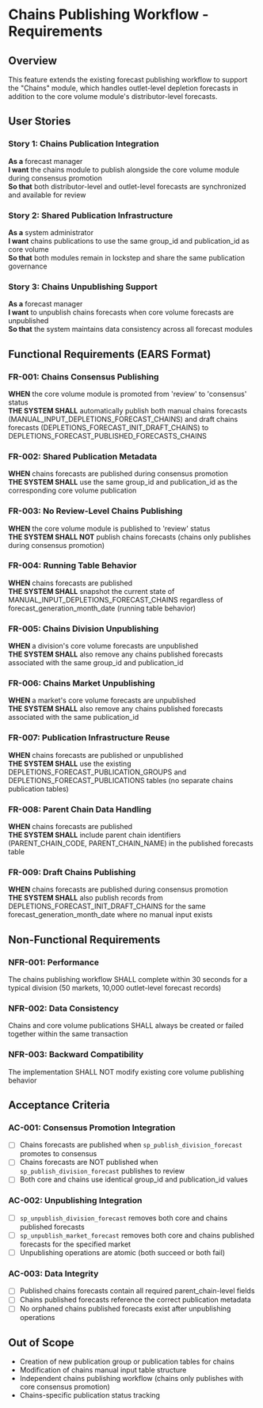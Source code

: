 # Chains Publishing Workflow - Requirements

## Overview
This feature extends the existing forecast publishing workflow to support the "Chains" module, which handles outlet-level depletion forecasts in addition to the core volume module's distributor-level forecasts.

## User Stories

### Story 1: Chains Publication Integration
**As a** forecast manager  
**I want** the chains module to publish alongside the core volume module during consensus promotion  
**So that** both distributor-level and outlet-level forecasts are synchronized and available for review

### Story 2: Shared Publication Infrastructure  
**As a** system administrator  
**I want** chains publications to use the same group_id and publication_id as core volume  
**So that** both modules remain in lockstep and share the same publication governance

### Story 3: Chains Unpublishing Support
**As a** forecast manager  
**I want** to unpublish chains forecasts when core volume forecasts are unpublished  
**So that** the system maintains data consistency across all forecast modules

## Functional Requirements (EARS Format)

### FR-001: Chains Consensus Publishing
**WHEN** the core volume module is promoted from 'review' to 'consensus' status  
**THE SYSTEM SHALL** automatically publish both manual chains forecasts (MANUAL_INPUT_DEPLETIONS_FORECAST_CHAINS) and draft chains forecasts (DEPLETIONS_FORECAST_INIT_DRAFT_CHAINS) to DEPLETIONS_FORECAST_PUBLISHED_FORECASTS_CHAINS

### FR-002: Shared Publication Metadata
**WHEN** chains forecasts are published during consensus promotion  
**THE SYSTEM SHALL** use the same group_id and publication_id as the corresponding core volume publication

### FR-003: No Review-Level Chains Publishing  
**WHEN** the core volume module is published to 'review' status  
**THE SYSTEM SHALL NOT** publish chains forecasts (chains only publishes during consensus promotion)

### FR-004: Running Table Behavior
**WHEN** chains forecasts are published  
**THE SYSTEM SHALL** snapshot the current state of MANUAL_INPUT_DEPLETIONS_FORECAST_CHAINS regardless of forecast_generation_month_date (running table behavior)

### FR-005: Chains Division Unpublishing
**WHEN** a division's core volume forecasts are unpublished  
**THE SYSTEM SHALL** also remove any chains published forecasts associated with the same group_id and publication_id

### FR-006: Chains Market Unpublishing  
**WHEN** a market's core volume forecasts are unpublished  
**THE SYSTEM SHALL** also remove any chains published forecasts associated with the same publication_id

### FR-007: Publication Infrastructure Reuse
**WHEN** chains forecasts are published or unpublished  
**THE SYSTEM SHALL** use the existing DEPLETIONS_FORECAST_PUBLICATION_GROUPS and DEPLETIONS_FORECAST_PUBLICATIONS tables (no separate chains publication tables)

### FR-008: Parent Chain Data Handling
**WHEN** chains forecasts are published  
**THE SYSTEM SHALL** include parent chain identifiers (PARENT_CHAIN_CODE, PARENT_CHAIN_NAME) in the published forecasts table

### FR-009: Draft Chains Publishing
**WHEN** chains forecasts are published during consensus promotion  
**THE SYSTEM SHALL** also publish records from DEPLETIONS_FORECAST_INIT_DRAFT_CHAINS for the same forecast_generation_month_date where no manual input exists

## Non-Functional Requirements

### NFR-001: Performance
The chains publishing workflow SHALL complete within 30 seconds for a typical division (50 markets, 10,000 outlet-level forecast records)

### NFR-002: Data Consistency  
Chains and core volume publications SHALL always be created or failed together within the same transaction

### NFR-003: Backward Compatibility
The implementation SHALL NOT modify existing core volume publishing behavior

## Acceptance Criteria

### AC-001: Consensus Promotion Integration
- [ ] Chains forecasts are published when `sp_publish_division_forecast` promotes to consensus
- [ ] Chains forecasts are NOT published when `sp_publish_division_forecast` publishes to review
- [ ] Both core and chains use identical group_id and publication_id values

### AC-002: Unpublishing Integration  
- [ ] `sp_unpublish_division_forecast` removes both core and chains published forecasts
- [ ] `sp_unpublish_market_forecast` removes both core and chains published forecasts for the specified market
- [ ] Unpublishing operations are atomic (both succeed or both fail)

### AC-003: Data Integrity
- [ ] Published chains forecasts contain all required parent_chain-level fields
- [ ] Chains published forecasts reference the correct publication metadata
- [ ] No orphaned chains published forecasts exist after unpublishing operations

## Out of Scope
- Creation of new publication group or publication tables for chains
- Modification of chains manual input table structure  
- Independent chains publishing workflow (chains only publishes with core consensus promotion)
- Chains-specific publication status tracking 
